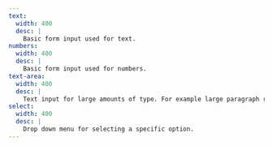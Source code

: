 ```yaml
---
text:
  width: 400
  desc: |
    Basic form input used for text.
numbers:
  width: 400
  desc: |
    Basic form input used for numbers.
text-area:
  width: 400
  desc: |
    Text input for large amounts of type. For example large paragraph responses, instructions, or reviews.
select:
  width: 400
  desc: |
    Drop down menu for selecting a specific option.
---
```

